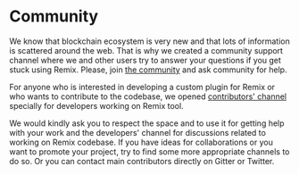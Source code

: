 Community
=======================

We know that blockchain ecosystem is very new and that lots of information is scattered around the web.
That is why we created a community support channel where we and other users try to answer your questions if
you get stuck using Remix. Please, join [the community](https://gitter.im/ethereum/remix) and ask community for help.

For anyone who is interested in developing a custom plugin for Remix or who wants to contribute to the codebase,
we opened [contributors' channel](https://gitter.im/ethereum/remix-dev) specially for developers working on Remix tool.

We would kindly ask you to respect the space and to use it for
getting help with your work and the developers' channel for discussions related to working on Remix codebase. If you have
ideas for collaborations or you want to promote your project, try to find some more appropriate channels to do so. Or you can contact
main contributors directly on Gitter or Twitter.
